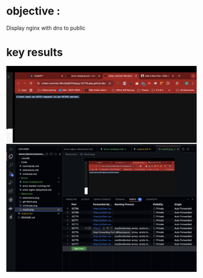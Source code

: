 # objective :
Display nginx with dns to public

# key results
![alt text](/Resources/result.png)
![alt text](/Resources/ports.png)